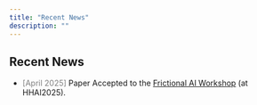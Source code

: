 ```yaml
---
title: "Recent News"
description: ""
---
```



## Recent News
* <span style="color: gray;">[April 2025]</span> Paper Accepted to the [Frictional AI Workshop](https://sites.google.com/view/frictional-ai/home?authuser=0) (at HHAI2025).
<br> <br>

<!--* <span style="color: gray;">[April 2024]</span> I am selected as a recipient of Purdue's **Graduate School Summer Research Grant** for Summer 2024.
<br> <br>

<!--* <span style="color: gray;">[January 2024]</span> 2 papers (as first author) have been accepted for **CHI 2024**.
<br> <br>

* <span style="color: gray;">[October 2023]</span> I have received the **Graduate Teaching Award** from the Department of Computer Science at Purdue University. This award is given to recognize the excellent teaching and leadership by graduate teaching assistants (GTAs).
<br> <br>

* <span style="color: gray;">[August 2023]</span> Our study on ChatGPT vs. StackOverflow is covered by [The Register](https://www.theregister.com/2023/08/07/chatgpt_stack_overflow_ai/), [CIO](https://www.cio-online.com/actualites/lire-des-erreurs-issues-de-l-ia-vont-se-glisser-dans-les-logiciels-commerciaux-15115.html), and many other news media around the globe.
<br> 
